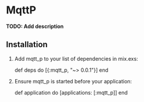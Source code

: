 # MqttP

**TODO: Add description**

## Installation

  1. Add mqtt_p to your list of dependencies in mix.exs:

        def deps do
          [{:mqtt_p, "~> 0.0.1"}]
        end

  2. Ensure mqtt_p is started before your application:

        def application do
          [applications: [:mqtt_p]]
        end
